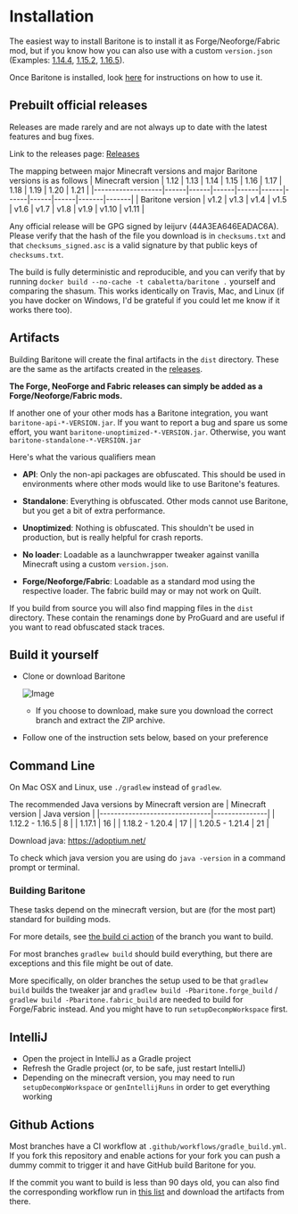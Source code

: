 # Installation

The easiest way to install Baritone is to install it as Forge/Neoforge/Fabric mod, but if you know how you can also use with a custom `version.json`
(Examples: [1.14.4](https://www.dropbox.com/s/rkml3hjokd3qv0m/1.14.4-Baritone.zip?dl=1), [1.15.2](https://www.dropbox.com/s/8rx6f0kts9hvd4f/1.15.2-Baritone.zip?dl=1), [1.16.5](https://www.dropbox.com/s/i6f292o2i7o9acp/1.16.5-Baritone.zip?dl=1)).

Once Baritone is installed, look [here](USAGE.md) for instructions on how to use it.

## Prebuilt official releases
Releases are made rarely and are not always up to date with the latest features and bug fixes.

Link to the releases page: [Releases](https://github.com/cabaletta/baritone/releases)

The mapping between major Minecraft versions and major Baritone versions is as follows
| Minecraft version | 1.12 | 1.13 | 1.14 | 1.15 | 1.16 | 1.17 | 1.18 | 1.19 | 1.20  | 1.21  |
|-------------------|------|------|------|------|------|------|------|------|-------|-------|
| Baritone version  | v1.2 | v1.3 | v1.4 | v1.5 | v1.6 | v1.7 | v1.8 | v1.9 | v1.10 | v1.11 |

Any official release will be GPG signed by leijurv (44A3EA646EADAC6A). Please verify that the hash of the file you download is in `checksums.txt` and that `checksums_signed.asc` is a valid signature by that public keys of `checksums.txt`. 

The build is fully deterministic and reproducible, and you can verify that by running `docker build --no-cache -t cabaletta/baritone .` yourself and comparing the shasum. This works identically on Travis, Mac, and Linux (if you have docker on Windows, I'd be grateful if you could let me know if it works there too).


## Artifacts

Building Baritone will create the final artifacts in the ``dist`` directory. These are the same as the artifacts created in the [releases](https://github.com/cabaletta/baritone/releases).

**The Forge, NeoForge and Fabric releases can simply be added as a Forge/Neoforge/Fabric mods.**

If another one of your other mods has a Baritone integration, you want `baritone-api-*-VERSION.jar`.
If you want to report a bug and spare us some effort, you want `baritone-unoptimized-*-VERSION.jar`.
Otherwise, you want `baritone-standalone-*-VERSION.jar`

Here's what the various qualifiers mean
- **API**: Only the non-api packages are obfuscated. This should be used in environments where other mods would like to use Baritone's features.
- **Standalone**: Everything is obfuscated. Other mods cannot use Baritone, but you get a bit of extra performance.
- **Unoptimized**: Nothing is obfuscated. This shouldn't be used in production, but is really helpful for crash reports.

- **No loader**: Loadable as a launchwrapper tweaker against vanilla Minecraft using a custom `version.json`.
- **Forge/Neoforge/Fabric**: Loadable as a standard mod using the respective loader. The fabric build may or may not work on Quilt.

If you build from source you will also find mapping files in the `dist` directory. These contain the renamings done by ProGuard and are useful if you want to read obfuscated stack traces.

## Build it yourself
- Clone or download Baritone

  ![Image](https://i.imgur.com/kbqBtoN.png)
  - If you choose to download, make sure you download the correct branch and extract the ZIP archive.
- Follow one of the instruction sets below, based on your preference

## Command Line
On Mac OSX and Linux, use `./gradlew` instead of `gradlew`.

The recommended Java versions by Minecraft version are
| Minecraft version             | Java version  |
|-------------------------------|---------------|
| 1.12.2 - 1.16.5               | 8             |
| 1.17.1                        | 16            |
| 1.18.2 - 1.20.4               | 17            |
| 1.20.5 - 1.21.4               | 21            |

Download java: https://adoptium.net/

To check which java version you are using do `java -version` in a command prompt or terminal.

### Building Baritone

These tasks depend on the minecraft version, but are (for the most part) standard for building mods.

For more details, see [the build ci action](/.github/workflows/gradle_build.yml) of the branch you want to build.

For most branches `gradlew build` should build everything, but there are exceptions and this file might be out of date.

More specifically, on older branches the setup used to be that `gradlew build` builds the tweaker jar
and `gradlew build -Pbaritone.forge_build` / `gradlew build -Pbaritone.fabric_build` are needed to build
for Forge/Fabric instead. And you might have to run `setupDecompWorkspace` first.

## IntelliJ
- Open the project in IntelliJ as a Gradle project
- Refresh the Gradle project (or, to be safe, just restart IntelliJ)
- Depending on the minecraft version, you may need to run `setupDecompWorkspace` or `genIntellijRuns` in order to get everything working

## Github Actions
Most branches have a CI workflow at `.github/workflows/gradle_build.yml`. If you fork this repository and enable actions for your fork
you can push a dummy commit to trigger it and have GitHub build Baritone for you.

If the commit you want to build is less than 90 days old, you can also find the corresponding workflow run in
[this list](https://github.com/cabaletta/baritone/actions/workflows/gradle_build.yml) and download the artifacts from there.
